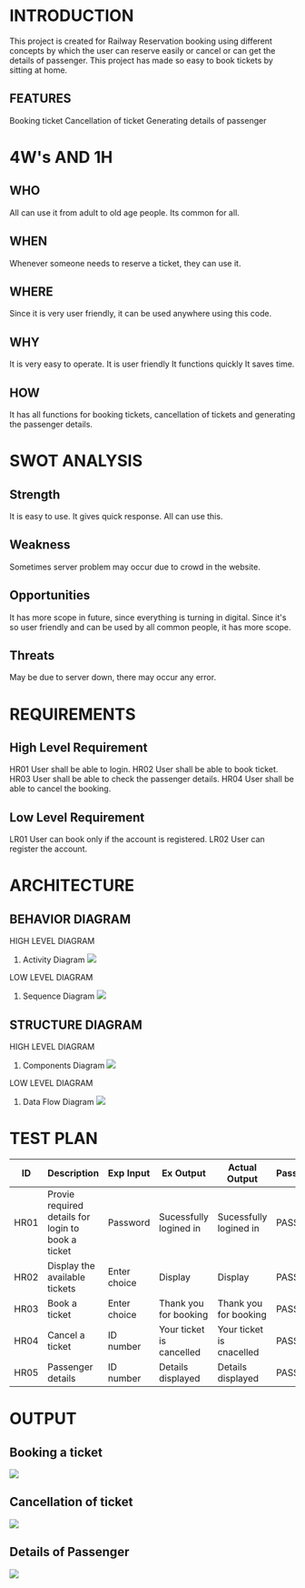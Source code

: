 # INTRODUCTION <BR/>
This project is created for Railway Reservation booking using different concepts by which the user can reserve easily or cancel or can get the details of passenger. This project has made so easy to book tickets by sitting at home.

## FEATURES <BR/>
Booking ticket
Cancellation of ticket
Generating details of passenger

# 4W's AND 1H <BR/>

## WHO <BR/>
All can use it from adult to old age people. Its common for all.

## WHEN <BR/>
Whenever someone needs to reserve a ticket, they can use it.

## WHERE <BR/>
Since it is very user friendly, it can be used anywhere using this code.

## WHY <BR/>
It is very easy to operate.
It is user friendly
It functions quickly
It saves time.

## HOW <BR/>
It has all functions for booking tickets, cancellation of tickets and generating the passenger details.

# SWOT ANALYSIS <BR/>

## Strength <BR/>
It is easy to use.
It gives quick response.
All can use this.

## Weakness <BR/>
Sometimes server problem may occur due to crowd in the website.

## Opportunities <BR/>
It has more scope in future, since everything is turning in digital.
Since it's so user friendly and can be used by all common people, it has more scope.

## Threats <BR/>
May be due to server down, there may occur any error.

# REQUIREMENTS <BR/>

## High Level Requirement <BR/>

HR01	User shall be able to login.
HR02	User shall be able to book ticket.
HR03	User shall be able to check the passenger details.
HR04	User shall be able to cancel the booking.

## Low Level Requirement <BR/>

LR01	User can book only if the account is registered.
LR02	User can register the account.

# ARCHITECTURE

## BEHAVIOR DIAGRAM <BR/>

HIGH LEVEL DIAGRAM
1. Activity Diagram
![](https://github.com/dhaya007/M1_Knowledge_Utility/blob/main/MiniProject_C/2_Architecture/Behavior%20Diagram/Activity%20Diagram.jpg)

LOW LEVEL DIAGRAM
1. Sequence Diagram
![](https://github.com/dhaya007/M1_Knowledge_Utility/blob/main/MiniProject_C/2_Architecture/Behavior%20Diagram/Sequence%20Diagram.jpg)

## STRUCTURE DIAGRAM <BR/>

HIGH LEVEL DIAGRAM
1. Components Diagram
![](https://github.com/dhaya007/M1_Knowledge_Utility/blob/main/MiniProject_C/2_Architecture/Structural%20Diagram/Components%20Diagram.jpg)

LOW LEVEL DIAGRAM
1. Data Flow Diagram
![](https://github.com/dhaya007/M1_Knowledge_Utility/blob/main/MiniProject_C/2_Architecture/Structural%20Diagram/Data%20Flow%20Diagram.jpg)


# TEST PLAN 

| ID | Description | Exp Input | Ex Output | Actual Output | Pass/Fail |
|----|-------------|------------|----------|---------------|-----------|
| HR01 | Provie required details for login to book a ticket | Password | Sucessfully logined in | Sucessfully logined in |PASS
| HR02 | Display the available tickets | Enter choice | Display | Display | PASS
| HR03 | Book a ticket | Enter choice | Thank you for booking | Thank you for booking | PASS |
| HR04 | Cancel a ticket | ID number | Your ticket is cancelled | Your ticket is cnacelled | PASS |
| HR05 | Passenger details | ID number | Details displayed | Details displayed | PASS |



# OUTPUT

## Booking a ticket <BR/>
![](https://github.com/dhaya007/M1_Knowledge_Utility/blob/main/MiniProject_C/6_ImagesAndVideos/Booking%20.jpeg)

## Cancellation of ticket <BR/>
![](https://github.com/dhaya007/M1_Knowledge_Utility/blob/main/MiniProject_C/6_ImagesAndVideos/Cancellation.jpeg)

## Details of Passenger <BR/>
![](https://github.com/dhaya007/M1_Knowledge_Utility/blob/main/MiniProject_C/6_ImagesAndVideos/Details.jpeg)
